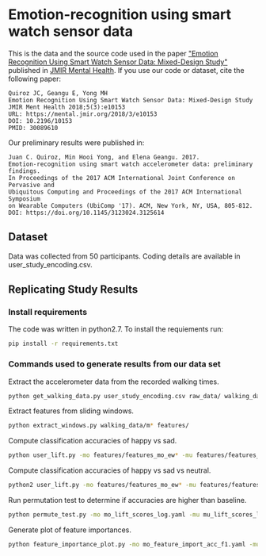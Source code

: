 # Emotion-recognition using smart watch sensor data

This is the data and the source code used in the paper ["Emotion Recognition Using Smart Watch Sensor Data: Mixed-Design Study"](http://doi.org/10.2196/10153) published in [JMIR Mental Health](https://mental.jmir.org/). If you use our code or dataset, cite the following paper: 

```
Quiroz JC, Geangu E, Yong MH
Emotion Recognition Using Smart Watch Sensor Data: Mixed-Design Study
JMIR Ment Health 2018;5(3):e10153
URL: https://mental.jmir.org/2018/3/e10153
DOI: 10.2196/10153
PMID: 30089610
```

Our preliminary results were published in:
```
Juan C. Quiroz, Min Hooi Yong, and Elena Geangu. 2017. 
Emotion-recognition using smart watch accelerometer data: preliminary findings. 
In Proceedings of the 2017 ACM International Joint Conference on Pervasive and 
Ubiquitous Computing and Proceedings of the 2017 ACM International Symposium 
on Wearable Computers (UbiComp '17). ACM, New York, NY, USA, 805-812. 
DOI: https://doi.org/10.1145/3123024.3125614
```

## Dataset
Data was collected from 50 participants. Coding details are available in user_study_encoding.csv. 



## Replicating Study Results

### Install requirements

The code was written in python2.7. To install the requiements run:
```bash
pip install -r requirements.txt
```

### Commands used to generate results from our data set

Extract the accelerometer data from the recorded walking times.
```bash
python get_walking_data.py user_study_encoding.csv raw_data/ walking_data/
```

Extract features from sliding windows.
```bash
python extract_windows.py walking_data/m* features/
```

Compute classification accuracies of happy vs sad.
```bash
python user_lift.py -mo features/features_mo_ew* -mu features/features_mu_ew* -mw features/features_mw_ew* -o acc_f1
```

Compute classification accuracies of happy vs sad vs neutral.
```bash
python2 user_lift.py -mo features/features_mo_ew* -mu features/features_mu_ew* -mw features/features_mw_ew* -o neutral_new --neutral
```

Run permutation test to determine if accuracies are higher than baseline.
```bash
python permute_test.py -mo mo_lift_scores_log.yaml -mu mu_lift_scores_log.yaml -mw mw_lift_scores_log.yaml
```

Generate plot of feature importances.
```bash
python feature_importance_plot.py -mo mo_feature_import_acc_f1.yaml -mu mu_feature_import_acc_f1.yaml -mw mw_feature_import_acc_f1.yaml
```
